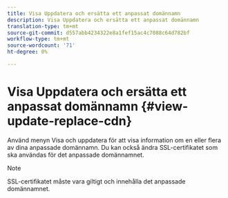 ```yaml
---
title: Visa Uppdatera och ersätta ett anpassat domännamn
description: Visa Uppdatera och ersätta ett anpassat domännamn
translation-type: tm+mt
source-git-commit: d557abb4234322e8a1fef15ac4c7088c64d782bf
workflow-type: tm+mt
source-wordcount: '71'
ht-degree: 0%

---
```



# Visa Uppdatera och ersätta ett anpassat domännamn {#view-update-replace-cdn}

Använd menyn Visa och uppdatera för att visa information om en eller flera av dina anpassade domännamn.
Du kan också ändra SSL-certifikatet som ska användas för det anpassade domännamnet.

>[!NOTE]
>SSL-certifikatet måste vara giltigt och innehålla det anpassade domännamnet.


